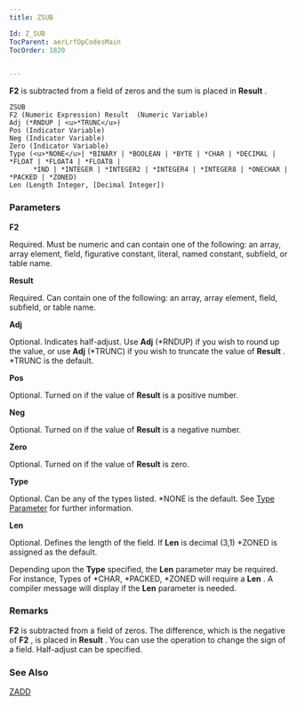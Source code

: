 ```yaml
---
title: ZSUB

Id: Z_SUB
TocParent: aerLrfOpCodesMain
TocOrder: 1820


---
```


**F2** is subtracted from a field of zeros and the sum is placed in **Result** . 

```
ZSUB
F2 (Numeric Expression) Result  (Numeric Variable)
Adj (*RNDUP | <u>*TRUNC</u>)
Pos (Indicator Variable)
Neg (Indicator Variable)
Zero (Indicator Variable)
Type (<u>*NONE</u>| *BINARY | *BOOLEAN | *BYTE | *CHAR | *DECIMAL | *FLOAT | *FLOAT4 | *FLOAT8 |
      *IND | *INTEGER | *INTEGER2 | *INTEGER4 | *INTEGER8 | *ONECHAR | *PACKED | *ZONED)
Len (Length Integer, [Decimal Integer])
```

### Parameters

**F2** 

Required. Must be numeric and can contain one of the following: an array, array element, field, figurative constant, literal, named constant, subfield, or table name.


**Result** 

Required. Can contain one of the following: an array, array element, field, subfield, or table name.


**Adj** 

Optional. Indicates half-adjust. Use **Adj** (*RNDUP) if you wish to round up the value, or use **Adj** (*TRUNC) if you wish to truncate the value of **Result** . *TRUNC is the default.


**Pos** 

Optional. Turned on if the value of **Result** is a positive number.


**Neg** 

Optional. Turned on if the value of **Result** is a negative number.


**Zero** 

Optional. Turned on if the value of **Result** is zero.


**Type** 

Optional. Can be any of the types listed. *NONE is the default. See [Type Parameter](Type_Parameter.html) for further information.


**Len** 

Optional. Defines the length of the field. If **Len** is decimal (3,1) *ZONED is assigned as the default. 

Depending upon the **Type** specified, the **Len** parameter may be required. For instance, Types of *CHAR, *PACKED, *ZONED will require a **Len** . A compiler message will display if the **Len** parameter is needed.


### Remarks
**F2** is subtracted from a field of zeros. The difference, which is the negative of **F2** , is placed in **Result** . You can use the operation to change the sign of a field. Half-adjust can be specified. 

### See Also
[ZADD](ZADD.html) 
